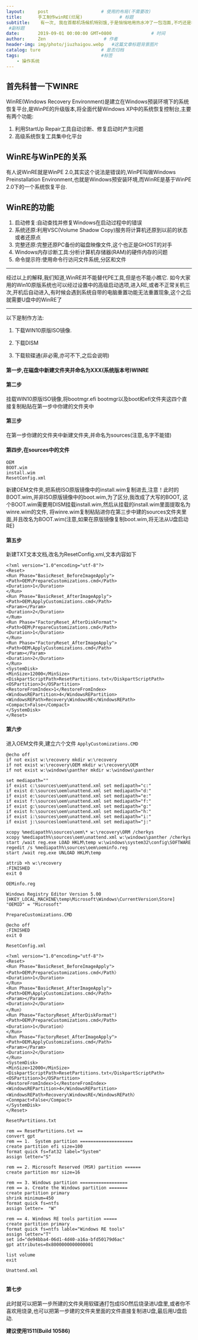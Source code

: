 ```yaml
---
layout:     post                    # 使用的布局(不需要改)
title:      手工制作winRE(烂尾)              # 标题
subtitle:    有一次, 我在首都机场候机特别饿,于是悄悄地用热水冲了一包泡面,不巧还是被人看到了,立即跑出来有4、50人围观看着我吃,羡慕的眼光不时向我投来.接着,我又拿出了一颗茶叶蛋,围观群众这时增加到150多人,人群开始变得沸腾起来!有人大声斥责我炫富、有人摇着头说小伙子太年轻不懂做人要低调、还有漂亮小姑娘不时投来青睐眼....最后,我撕开了一包涪(pei) 陵榨菜,喧嚣的机场立即变得无比安静,这个时刻,已经没有了敌视和谩骂,有的只是仰视和崇拜.....
 #副标题
date:       2019-09-01 00:00:00 GMT+0800               # 时间
author:     Zen                      # 作者
header-img: img/photo/jiuzhaigou.webp   #这篇文章标题背景图片
catalog: ture                       # 是否归档
tags:                               #标签
    - 操作系统
---
```

## 首先科普一下WINRE
WinRE(Windows Recovery Environment)是建立在Windows预装环境下的系统恢复平台,是WinPE的升级版本,将全面代替Windows XP中的系统恢复控制台,主要有两个功能:
1. 利用StartUp Repair工具自动诊断、修复启动时产生问题
2. 高级系统恢复工具集中化平台

## WinRE与WinPE的关系
有人说WinRE就是WinPE 2.0,其实这个说法是错误的,WinPE叫做Windows Preinstallation Environment,也就是Windows预安装环境,而WinRE是基于WinPE 2.0下的一个系统恢复平台.

## WinRE的功能
1. 启动修复:自动查找并修复Windows在启动过程中的错误
2. 系统还原:利用VSC(Volume Shadow Copy)服务将计算机还原到以前的状态或者还原点
3. 完整还原:完整还原PC备份的磁盘映像文件,这个也正是GHOST的对手
4. Windows内存诊断工具:分析计算机存储器(RAM)的硬件内存的问题
5. 命令提示符:使用命令行访问文件系统,分区和文件

----

经过以上的解释,我们知道,WinRE并不能替代PE工具,但是也不能小瞧它.
如今大家用的Win10原版系统也可以经过设置中的高级启动选项,进入RE,或者不正常关机三次,开机后自动进入,有时候会遇到系统自带的电脑重置功能无法重置现象,这个之后就需要U盘中的WinRE了

----

以下是制作方法:
1. 下载WIN10原版ISO镜像.

2. 下载DISM

3. 下载软碟通(非必需,亦可不下,之后会说明)

#### 第一步,在磁盘中新建文件夹并命名为XXX(系统版本号)WINRE
#### 第二步
挂载WIN10原版ISO镜像,将bootmgr.efi bootmgr以及boot和efi文件夹这四个直接复制粘贴在第一步中你建的文件夹中
#### 第三步
在第一步你建的文件夹中新建文件夹,并命名为sources(注意,名字不能错)
#### 第四步,在sources中的文件
```
OEM
BOOT.wim
install.wim
ResetConfig.xml
```
新建OEM文件夹,把系统ISO原版镜像中的install.wim复制进去,注意！此时的BOOT.wim,并非ISO原版镜像中的boot.wim,为了区分,我改成了大写的BOOT,
这个BOOT.wim需要用DISM挂载install.wim,然后从挂载的install.wim里面提取名为winre.wim的文件,
将winre.wim复制粘贴进你在第三步中建的sources文件夹里面,并且改名为BOOT.wim(注意,如果在原版镜像复制boot.wim,将无法从U盘启动RE)
#### 第五步
新建TXT文本文档,改名为ResetConfig.xml,文本内容如下
```
<?xml version="1.0"encoding="utf-8"?>
<Reset>
<Run Phase="BasicReset_BeforeImageApply">
<Path>OEM\PrepareCustomizations.cmd</Path>
<Duration>1</Duration>
</Run>
<Run Phase="BasicReset_AfterImageApply">
<Path>OEM\ApplyCustomizations.cmd</Path>
<Param></Param>
<Duration>2</Duration>
</Rum>
<Run Phase="FactoryReset_AfterDiskFormat">
<Path>OEM\PrepareCustomizations.cmd</Path>
<Duration>1</Duration>
</Run>
<Run Phase="FactoryReset_AfterImageApply">
<Path>OEM\ApplyCustomizations.cmd</Path>
<Param></Param>
<Duration>2</Duration>
</Run>
<SystemDisk>
<MinSize>12000</MinSize>
<DiskpartScriptPath>ResetPartitions.txt</DiskpartScriptPath>
<OSPartition>3</OSPartition>
<RestoreFromIndex>1</RestoreFromIndex>
<WindowsREPartition>4</WindowsREPartition>
<WindowsREPath>Recovery\WindowsRE</WindowsREPath>
<Compact>False</Compact>
</SystemDisk>
</Reset>
```
#### 第六步
进入OEM文件夹,建立六个文件
`ApplyCustomizations.CMD`
```
@echo off
if not exist w:\recovery mkdir w:\recovery
if not exist w:\recovery\OEM mkdir w:\recovery\OEM
if not exist w:\windows\panther mkdir w:\windows\panther

set mediapath=""
if exist c:\sources\oem\unattend.xml set mediapath="c:"
if exist d:\sources\oemlunattend.xml set mediapath="d:"
if exist e:\sources\oem\unattend.xml set mediapath="e:"
if exist f:\sources\oem\unattend.xml set mediapath="f:"
if exist g:\sources\oemlunattend.xml set mediapath="g:"
if exist h:\sources\oem\unattend.xml set mediapath="h:"
if exist i:\sources\oem\unattend.xml set mediapath="i:"
if exist j:\sourcesloemlunattend.xml set mediapath="j:"

xcopy %mediapath%\sources\oem\* w:\recovery\ORM /cherkys
xcopy %mediapath%\sources\oem\unattend.xml w:\windows\panther /cherkys
start /wait reg.exe LOAD HKLM\temp w:\windows\system32\config\SOFTWARE
regedit /s %mediapath%\sources\oem\oeminfo.reg
start /wait reg.exe UNLOAD HKLM\temp

attrib +h w:\recovery
:FINISHED
exit 0
```

`OEMinfo.reg`
```
Windows Registry Editor Version 5.00
[HKEY_LOCAL_MACHINE\temp\Microsoft\Windows\CurrentVersion\Store]
"OEMID" = "Microsoft"
```
`PrepareCustomizations.CMD`
```
@echo off
:FINISHED
exit 0
```
`ResetConfig.xml`
```
<?xml version="1.0"encoding="utf-8"?>
<Reset>
<Run Phase="BasicReset_BeforeImageApply">
<Path>OEM\PrepareCustomizations.cmd</Path〉
<Duration>1</Duration>
</Run>
<Run Phase="BasicReset_AfterImageApply">
<Path>OEM\ApplyCustomizations.cmd</Path>
<Param></Param>
<Duration>2</Duration>
</Run〉
<Run Phase="FactoryReset_AfterDiskFormat")
<Path>OEM\PrepareCustomizations.cmd</Path>
<Duration>1</Duration〉
</Run>
<Run Phase="FactoryReset_AfterImageApply">
<Path>OEM\ApplyCustomizations.cmd</Path>
<Param></Param>
<Duration>2</Duration>
</Run>
<SystemDisk>
<MinSize>12000</MinSize>
<DiskpartScriptPath>ResetPartitions.txt</DiskpartScriptPath>
<OSPartition>3</OSPartition>
<RestoreFromIndex>1</RestoreFromIndex>
<WindowsREPartition>4</WindowsREPartition>
<WindowsREPath>Recovery\WindowsRE</WindowsREPath〉
<Conmpact>False</Compact>
</SystemDisk>
</Reset>
```

`ResetPartitions.txt`
```
rem == ResetPartitions.txt ==  
convert gpt  
rem == 1.  System partition ====================
create partition efi size=100
format quick fs=fat32 label="System"
assign letter="S"

rem == 2. Microsoft Reserved (MSR) partition ======
create partition msr size=16

rem == 3. Windows partition ==================
rem == a. Create the Windows partition =======
create partition primary
shrink minimum=450
format quick fs=ntfs
assign letter=  "W"

rem == 4. Windows RE tools partition =====
create partition primary
format quick fs=ntfs lable="Windows RE tools"
assign letter="T"
set id="de94bba4-06d1-4d40-a16a-bfd50179d6ac"
gpt attributes=0x8000000000000001

list volume
exit
```
`Unattend.xml`
```

```

#### 第七步
此时就可以把第一步所建的文件夹用软碟通打包成ISO然后烧录进U盘里,或者你不喜欢用烧录,也可以把第一步建的文件夹里面的文件直接复制进U盘,最后用U盘启动.

**建议使用1511(Build 10586)**
